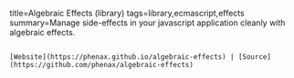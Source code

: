 title=Algebraic Effects (library)
tags=library,ecmascript,effects
summary=Manage side-effects in your javascript application cleanly with algebraic effects.
~~~~~~

[Website](https://phenax.github.io/algebraic-effects) | [Source](https://github.com/phenax/algebraic-effects)

